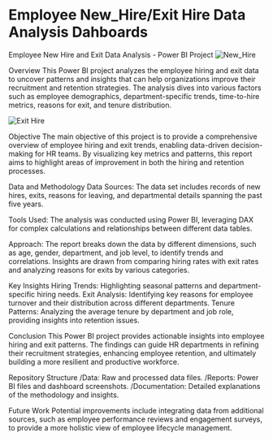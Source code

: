 # Employee New_Hire/Exit Hire Data Analysis Dahboards
Employee New Hire and Exit Data Analysis - Power BI Project
![New_Hire](https://github.com/user-attachments/assets/901463ec-b8be-4435-8dcc-6181e367d992)

Overview
This Power BI project analyzes the employee hiring and exit data to uncover patterns and insights that can help organizations improve their recruitment and retention strategies. The analysis dives into various factors such as employee demographics, department-specific trends, time-to-hire metrics, reasons for exit, and tenure distribution.

![Exit Hire](https://github.com/user-attachments/assets/85bf9668-f7aa-495e-bbee-d15d03e5ed10)

Objective
The main objective of this project is to provide a comprehensive overview of employee hiring and exit trends, enabling data-driven decision-making for HR teams. By visualizing key metrics and patterns, this report aims to highlight areas of improvement in both the hiring and retention processes.

Data and Methodology
Data Sources: The data set includes records of new hires, exits, reasons for leaving, and departmental details spanning the past five years.

Tools Used: 
The analysis was conducted using Power BI, leveraging DAX for complex calculations and relationships between different data tables.

Approach: 
The report breaks down the data by different dimensions, such as age, gender, department, and job level, to identify trends and correlations. Insights are drawn from comparing hiring rates with exit rates and analyzing reasons for exits by various categories.

Key Insights
Hiring Trends: Highlighting seasonal patterns and department-specific hiring needs.
Exit Analysis: Identifying key reasons for employee turnover and their distribution across different departments.
Tenure Patterns: Analyzing the average tenure by department and job role, providing insights into retention issues.

Conclusion
This Power BI project provides actionable insights into employee hiring and exit patterns. The findings can guide HR departments in refining their recruitment strategies, enhancing employee retention, and ultimately building a more resilient and productive workforce.

Repository Structure
/Data: Raw and processed data files.
/Reports: Power BI files and dashboard screenshots.
/Documentation: Detailed explanations of the methodology and insights.

Future Work
Potential improvements include integrating data from additional sources, such as employee performance reviews and engagement surveys, to provide a more holistic view of employee lifecycle management.
